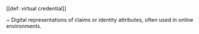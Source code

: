 [[def: virtual credential]]

~ Digital representations of claims or identity attributes, often used in online environments.
